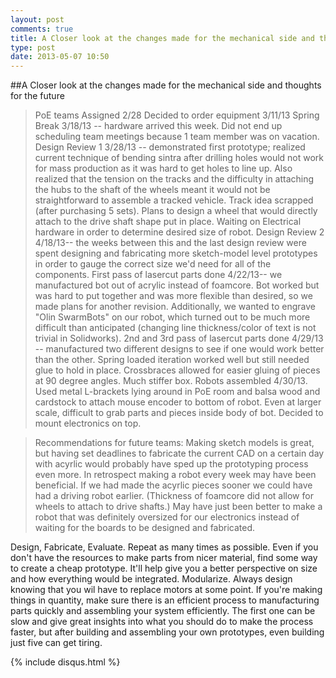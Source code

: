 ```yaml
---
layout: post
comments: true
title: A Closer look at the changes made for the mechanical side and thoughts for the future
type: post
date: 2013-05-07 10:50
---
```


##A Closer look at the changes made for the mechanical side and thoughts for the future

> PoE teams Assigned 2/28
>Decided to order equipment 3/11/13
>Spring Break 3/18/13 -- hardware arrived this week. Did not end up scheduling team meetings because 1 team member was on vacation.
>Design Review 1 3/28/13 -- demonstrated first prototype; realized current technique of bending sintra after drilling holes would not work for mass production as it was hard to get holes to line up. 
>Also realized that the tension on the tracks and the difficulty in attaching the hubs to the shaft of the wheels meant it would not be straightforward to assemble a tracked vehicle.
>Track idea scrapped (after purchasing 5 sets).  Plans to design a wheel that would directly attach to the drive shaft shape put in place.
>Waiting on Electrical hardware in order to determine desired size of robot.
>Design Review 2 4/18/13-- the weeks between this and the last design review were spent designing and fabricating more sketch-model level prototypes in order to gauge the correct size we'd need for all of the components.
>First pass of lasercut parts done 4/22/13-- we manufactured bot out of acrylic instead of foamcore.  Bot worked but was hard to put together and was more flexible than desired, so we made plans for another revision. 
>Additionally, we wanted to engrave "Olin SwarmBots" on our robot, which turned out to be much more difficult than anticipated (changing line thickness/color of text is not trivial in Solidworks).
>2nd and 3rd pass of lasercut parts done 4/29/13 -- manufactured two different designs to see if one would work better than the other. Spring loaded iteration worked well but still needed glue to hold in place.
>Crossbraces allowed for easier gluing of pieces at 90 degree angles. Much stiffer box.
>Robots assembled 4/30/13. Used metal L-brackets lying around in PoE room and balsa wood and cardstock to attach mouse encoder to bottom of robot.  Even at larger scale, difficult to grab parts and pieces inside body of bot.  Decided to mount electronics on top.




>Recommendations for future teams:
Making sketch models is great, but having set deadlines to fabricate the current CAD on a certain day with acyrlic would probably have sped up the prototyping process even more.
In retrospect making a robot every week may have been beneficial. If we had made the acyrlic pieces sooner we could have had a driving robot earlier. (Thickness of foamcore did not allow for wheels to attach to drive shafts.)
May have just been better to make a robot that was definitely oversized for our electronics instead of waiting for the boards to be designed and fabricated.


Design, Fabricate, Evaluate. Repeat as many times as possible. Even if you don't have the resources to make parts from nicer material, find some way to create a cheap prototype.  It'll help give you a better perspective on size and how everything would be integrated.
Modularize. Always design knowing that you wil have to replace motors at some point.
If you're making things in quantity, make sure there is an efficient process to manufacturing parts quickly and assembling your system efficiently.  The first one can be slow and give great insights into what you should do to make the process faster, but after building and assembling your own prototypes, even building just five can get tiring.

{% include disqus.html %}
